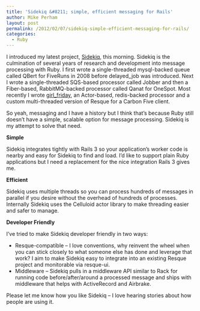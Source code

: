 ```yaml
---
title: 'Sidekiq &#8211; simple, efficient messaging for Rails'
author: Mike Perham
layout: post
permalink: /2012/02/07/sidekiq-simple-efficient-messaging-for-rails/
categories:
  - Ruby
---
```

I introduced my latest project, [Sidekiq][1], this morning. Sidekiq is the culmination of several years of research and development into message processing with Ruby. I first wrote a single-threaded mysql-backed queue called QBert for FiveRuns in 2008 before delayed_job was introduced. Next I wrote a single-threaded SQS-based processor called Jobber and then a Fiber-based, RabbitMQ-backed processor called Qanat for OneSpot. Most recently I wrote [girl_friday][2], an Actor-based, redis-backed processor and a custom multi-threaded version of Resque for a Carbon Five client.

So yeah, messaging and I have a history but I think that&#8217;s because Ruby still doesn&#8217;t have a simple, scalable option for message processing. Sidekiq is my attempt to solve that need.

**Simple**

Sidekiq integrates tightly with Rails 3 so your application&#8217;s worker code is nearby and easy for Sidekiq to find and load. I&#8217;d like to support plain Ruby applications but I need a replacement for the nice integration Rails 3 gives me.

**Efficient**

Sidekiq uses multiple threads so you can process hundreds of messages in parallel if you desire without the overhead of hundreds of processes. Internally Sidekiq uses the Celluloid actor library to make threading easier and safer to manage.

**Developer Friendly**

I&#8217;ve tried to make Sidekiq developer friendly in two ways:

*   Resque-compatible &#8211; I love conventions, why reinvent the wheel when you can stick closely to what someone else has done and leverage that work? I aim to make Sidekiq easy to integrate into an existing Resque project and monitorable via resque-ui.
*   Middleware &#8211; Sidekiq pulls in a middleware API similar to Rack for running code before/after/around a processed message and ships with middleware that helps with ActiveRecord and Airbrake.

Please let me know how you like Sidekiq &#8211; I love hearing stories about how people are using it.

 [1]: http://mperham.github.com/sidekiq
 [2]: http://mperham.github.com/girl_friday